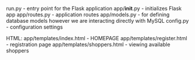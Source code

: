 run.py - entry point for the Flask application
app/__init__.py - initializes Flask app
app/routes.py - application routes
app/models.py - for defining database models however we are interacting directly with MySQL
config.py - configuration settings

HTML:
app/templates/index.html - HOMEPAGE
app/templates/register.html - registration page
app/templates/shoppers.html - viewing available shoppers

